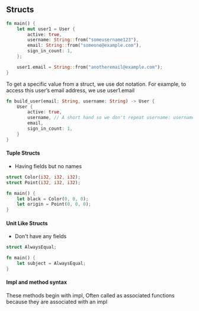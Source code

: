 ## Structs

````rust
fn main() {
    let mut user1 = User {
        active: true,
        username: String::from("someusername123"),
        email: String::from("someone@example.com"),
        sign_in_count: 1,
    };

    user1.email = String::from("anotheremail@example.com");
}
````
To get a specific value from a struct, we use dot notation. For example, to access this user’s email address, we use user1.email

````rust
fn build_user(email: String, username: String) -> User {
    User {
        active: true,
        username, // A short hand so we don't repeat username: username,
        email,
        sign_in_count: 1,
    }
}
````

#### Tuple Structs

- Having fields but no names

````rust
struct Color(i32, i32, i32);
struct Point(i32, i32, i32);

fn main() {
    let black = Color(0, 0, 0);
    let origin = Point(0, 0, 0);
}
````

#### Unit Like Structs

- Don't have any fields

````rust
struct AlwaysEqual;

fn main() {
    let subject = AlwaysEqual;
}
````

#### Impl and method syntax

These methods begin with impl, Often called as associated functions because they are associated with an impl